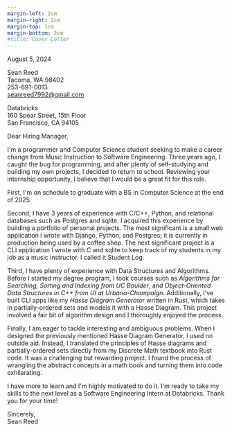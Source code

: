 ```yaml
---
margin-left: 2cm
margin-right: 2cm
margin-top: 1cm
margin-bottom: 2cm
#title: Cover Letter
---
```

<span style="float:left">August 5, 2024</span><br>

<span style="float:left">Sean Reed</span><br>
<span style="float:left">Tacoma, WA 98402</span><br>
<span style="float:left">253-691-0013</span><br>
<span style="float:left">seanreed7992@gmail.com</span><br>

<span style="float:left">Databricks</span><br>
<span style="float:left">160 Spear Street, 15th Floor</span><br>
<span style="float:left">San Francisco, CA 94105</span><br>

Dear Hiring Manager,

I'm a programmer and Computer Science student seeking to make a career change from Music Instruction to Software Engineering. Three years ago, I caught the bug for programming, and after plenty of self-studying and building my own projects, I decided to return to school. Reviewing your internship opportunity, I believe that I would be a great fit for this role. 

First, I'm on schedule to graduate with a BS in Computer Science at the end of 2025. 

Second, I have 3 years of experience with C/C++, Python, and relational databases such as Postgres and sqlite. I acquired this experience by building a portfolio of personal projects. The most significant is a small web application I wrote with Django, Python, and Postgres; it is currently in production being used by a coffee shop. The next significant project is a CLI application I wrote with C and sqlite to keep track of my students in my job as a music instructor. I called it Student Log.

Third, I have plenty of experience with Data Structures and Algorithms. Before I started my degree program, I took courses such as _Algorithms for Searching, Sorting and Indexing from UC Boulder_, and _Object-Oriented Data Structures in C++ from UI at Urbana-Champaign_. Additionally, I've built CLI apps like my _Hasse Diagram Generator_ written in Rust, which takes in partially-ordered sets and models it with a Hasse Diagram. This project involved a fair bit of algorithm design and I thoroughly enjoyed the process. 

Finally, I am eager to tackle interesting and ambiguous problems. When I designed the previously mentioned Hasse Diagram Generator, I used no outside aid. Instead, I translated the principles of Hasse diagrams and partially-ordered sets directly from my Discrete Math textbook into Rust code. It was a challenging but rewarding project. I found the process of wrangling the abstract concepts in a math book and turning them into code exhilarating.

I have more to learn and I'm highly motivated to do it. I'm ready to take my skills to the next level as a Software Engineering Intern at Databricks. Thank you for your time!

Sincerely,  
Sean Reed

